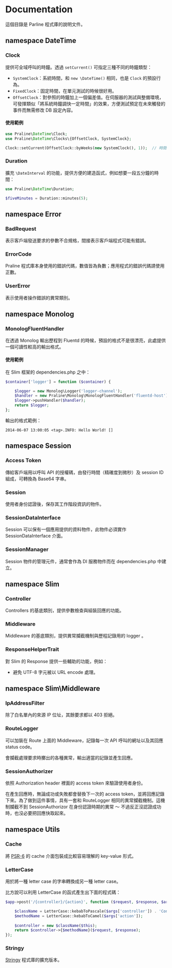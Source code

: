 Documentation
=============

這個目錄是 Parline 程式庫的說明文件。


namespace DateTime
------------------

### Clock

提供可全域呼叫的時鐘。透過 `setCurrent()` 可指定三種不同的時鐘類型：

- `SystemClock`：系統時間，和 `new \DateTime()` 相同，也是 `Clock` 的預設行為。
- `FixedClock`：固定時間，在單元測試的時候很好用。
- `OffsetClock`：對參照的時鐘加上一個偏差值。在伺服器的測試與整備環境，可發揮類似「將系統時鐘調快一定時間」的效果，方便測試預定在未來觸發的事件而無需修改 DB 設定內容。

#### 使用範例

```php
use Praline\DateTime\Clock;
use Praline\DateTime\Clocks\{OffsetClock, SystemClock};

Clock::setCurrent(OffsetClock::byWeeks(new SystemClock(), 1));  // 時間往前調快 1 周
```

### Duration

擴充 `\DateInterval` 的功能，提供方便的建造函式，例如想要一段五分鐘的時間：

```php
use Praline\DateTime\Duration;

$fiveMinutes = Duration::minutes(5);
``` 


namespace Error
---------------

### BadRequest

表示客戶端發送要求的參數不合規格，間接表示客戶端程式可能有錯誤。

### ErrorCode

Praline 程式庫本身使用的錯誤代碼，數值皆為負數；應用程式的錯誤代碼請使用正數。

### UserError

表示使用者操作錯誤的異常類別。


namespace Monolog
-----------------

### MonologFluentHandler

在透過 Monolog 輸出歷程到 Fluentd 的時候，預設的格式不是很漂亮，此處提供一個可讀性較高的輸出格式。

#### 使用範例

在 Slim 框架的 dependencies.php 之中：

```php
$container['logger'] = function ($container) {

    $logger = new Monolog\Logger('logger-channel');
    $handler = new Praline\Monolog\MonologFluentHandler('fluentd-host');
    $logger->pushHandler($handler);
    return $logger;
};
```

輸出的格式範例：

`2014-06-07 13:00:05 <tag>.INFO: Hello World! []`


namespace Session
-----------------

### Access Token

傳給客戶端用以呼叫 API 的授權碼，由發行時間（精確度到微秒）及 session ID 組成，可轉換為 Base64 字串。

### Session

使用者身份認證後，保存其工作階段資訊的物件。

### SessionDataInterface

Session 可以保有一個應用提供的資料物件，此物件必須實作 SessionDataInterface 介面。

### SessionManager

Session 物件的管理元件，通常會作為 DI 服務物件而在 dependencies.php 中建立。 


namespace Slim
--------------

### Controller

Controllers 的基底類別，提供參數檢查與組裝回應的功能。

### Middleware

Middleware 的基底類別，提供異常攔截機制與歷程記錄用的 logger 。 

### ResponseHelperTrait

對 Slim 的 Response 提供一些輔助的功能，例如：
- 避免 UTF-8 字元被以 URL encode 處理。


namespace Slim\Middleware
-------------------------

### IpAddressFilter

除了白名單內的來源 IP 位址，其餘要求都以 403 拒絕。

### RouteLogger

可以加裝在 Route 上面的 Middleware，記錄每一次 API 呼叫的網址以及其回應 status code。

會攔截處理要求時擲出的各種異常，輸出適當的記錄並產生回應。

### SessionAuthorizer

依照 Authorization header 裡面的 access token 來驗證使用者身份。

在產生回應時，無論成功或失敗都會替換下一次的 access token，並將回應記錄下來。為了做到這件事情，具有一套和 RouteLogger 相同的異常攔截機制。這機制攔截不到 SessionAuthorizor 在身份認證時期的異常 ～ 不過反正沒認證成功時，也沒必要把回應快取起來。 


namespace Utils
---------------

### Cache

將 [PSR-6](http://www.php-fig.org/psr/psr-6/) 的 cache 介面包裝成比較容易理解的 key-value 形式。

### LetterCase

用於將一種 letter case 的字串轉換成另一種 letter case。

比方說可以利用 LetterCase 的函式產生出下面的程式碼：

```php
$app->post('/{controller}/{action}', function ($request, $response, $args) {

    $className = LetterCase::kebabToPascale($args['controller']) . 'Controller';
    $methodName = LetterCase::kebabToCamel($args['action']);
    
    $controller = new $className($this);
    return $controller->{$methodName}($request, $response);
});

```

### Stringy

[Stringy](https://github.com/danielstjules/Stringy) 程式庫的擴充版本。
